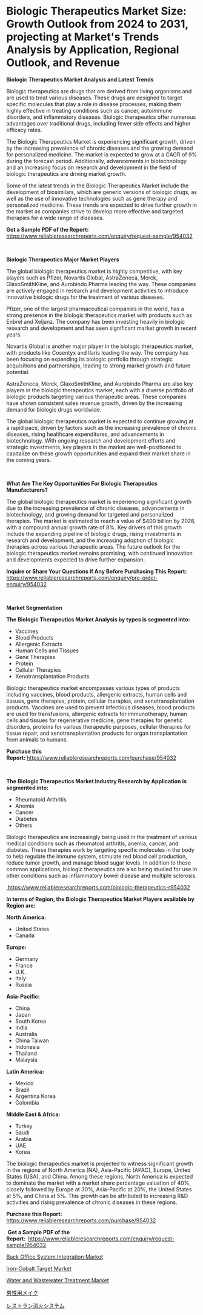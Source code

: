 <p><h1>Biologic Therapeutics Market Size: Growth Outlook from 2024 to 2031, projecting at Market's Trends Analysis by Application, Regional Outlook, and Revenue</h1></p><p><strong>Biologic Therapeutics Market Analysis and Latest Trends</strong></p>
<p><p>Biologic therapeutics are drugs that are derived from living organisms and are used to treat various diseases. These drugs are designed to target specific molecules that play a role in disease processes, making them highly effective in treating conditions such as cancer, autoimmune disorders, and inflammatory diseases. Biologic therapeutics offer numerous advantages over traditional drugs, including fewer side effects and higher efficacy rates.</p><p>The Biologic Therapeutics Market is experiencing significant growth, driven by the increasing prevalence of chronic diseases and the growing demand for personalized medicine. The market is expected to grow at a CAGR of 9% during the forecast period. Additionally, advancements in biotechnology and an increasing focus on research and development in the field of biologic therapeutics are driving market growth.</p><p>Some of the latest trends in the Biologic Therapeutics Market include the development of biosimilars, which are generic versions of biologic drugs, as well as the use of innovative technologies such as gene therapy and personalized medicine. These trends are expected to drive further growth in the market as companies strive to develop more effective and targeted therapies for a wide range of diseases.</p></p>
<p><strong>Get a Sample PDF of the Report:&nbsp;</strong> <a href="https://www.reliableresearchreports.com/enquiry/request-sample/954032">https://www.reliableresearchreports.com/enquiry/request-sample/954032</a></p>
<p>&nbsp;</p>
<p><strong>Biologic Therapeutics Major Market Players</strong></p>
<p><p>The global biologic therapeutics market is highly competitive, with key players such as Pfizer, Novartis Global, AstraZeneca, Merck, GlaxoSmithKline, and Aurobindo Pharma leading the way. These companies are actively engaged in research and development activities to introduce innovative biologic drugs for the treatment of various diseases.</p><p>Pfizer, one of the largest pharmaceutical companies in the world, has a strong presence in the biologic therapeutics market with products such as Enbrel and Xeljanz. The company has been investing heavily in biologic research and development and has seen significant market growth in recent years.</p><p>Novartis Global is another major player in the biologic therapeutics market, with products like Cosentyx and Ilaris leading the way. The company has been focusing on expanding its biologic portfolio through strategic acquisitions and partnerships, leading to strong market growth and future potential.</p><p>AstraZeneca, Merck, GlaxoSmithKline, and Aurobindo Pharma are also key players in the biologic therapeutics market, each with a diverse portfolio of biologic products targeting various therapeutic areas. These companies have shown consistent sales revenue growth, driven by the increasing demand for biologic drugs worldwide.</p><p>The global biologic therapeutics market is expected to continue growing at a rapid pace, driven by factors such as the increasing prevalence of chronic diseases, rising healthcare expenditures, and advancements in biotechnology. With ongoing research and development efforts and strategic investments, key players in the market are well-positioned to capitalize on these growth opportunities and expand their market share in the coming years.</p></p>
<p>&nbsp;</p>
<p><strong>What Are The Key Opportunities For Biologic Therapeutics Manufacturers?</strong></p>
<p><p>The global biologic therapeutics market is experiencing significant growth due to the increasing prevalence of chronic diseases, advancements in biotechnology, and growing demand for targeted and personalized therapies. The market is estimated to reach a value of $400 billion by 2026, with a compound annual growth rate of 8%. Key drivers of this growth include the expanding pipeline of biologic drugs, rising investments in research and development, and the increasing adoption of biologic therapies across various therapeutic areas. The future outlook for the biologic therapeutics market remains promising, with continued innovation and developments expected to drive further expansion.</p></p>
<p><strong>Inquire or Share Your Questions If Any Before Purchasing This Report:</strong> <a href="https://www.reliableresearchreports.com/enquiry/pre-order-enquiry/954032">https://www.reliableresearchreports.com/enquiry/pre-order-enquiry/954032</a></p>
<p>&nbsp;</p>
<p><strong>Market Segmentation</strong></p>
<p><strong>The Biologic Therapeutics Market Analysis by types is segmented into:</strong></p>
<p><ul><li>Vaccines</li><li>Blood Products</li><li>Allergenic Extracts</li><li>Human Cells and Tissues</li><li>Gene Therapies</li><li>Protein</li><li>Cellular Therapies</li><li>Xenotransplantation Products</li></ul></p>
<p><p>Biologic therapeutics market encompasses various types of products including vaccines, blood products, allergenic extracts, human cells and tissues, gene therapies, protein, cellular therapies, and xenotransplantation products. Vaccines are used to prevent infectious diseases, blood products are used for transfusions, allergenic extracts for immunotherapy, human cells and tissues for regenerative medicine, gene therapies for genetic disorders, proteins for various therapeutic purposes, cellular therapies for tissue repair, and xenotransplantation products for organ transplantation from animals to humans.</p></p>
<p><strong>Purchase this Report:&nbsp;</strong><a href="https://www.reliableresearchreports.com/purchase/954032">https://www.reliableresearchreports.com/purchase/954032</a></p>
<p>&nbsp;</p>
<p><strong>The Biologic Therapeutics Market Industry Research by Application is segmented into:</strong></p>
<p><ul><li>Rheumatoid Arthritis</li><li>Anemia</li><li>Cancer</li><li>Diabetes</li><li>Others</li></ul></p>
<p><p>Biologic therapeutics are increasingly being used in the treatment of various medical conditions such as rheumatoid arthritis, anemia, cancer, and diabetes. These therapies work by targeting specific molecules in the body to help regulate the immune system, stimulate red blood cell production, reduce tumor growth, and manage blood sugar levels. In addition to these common applications, biologic therapeutics are also being studied for use in other conditions such as inflammatory bowel disease and multiple sclerosis.</p></p>
<p><a href="https://www.reliableresearchreports.com/biologic-therapeutics-r954032">&nbsp;https://www.reliableresearchreports.com/biologic-therapeutics-r954032</a></p>
<p><strong>In terms of Region, the Biologic Therapeutics Market Players available by Region are:</strong></p>
<p>
    <p> <strong> North America: </strong>
        <ul>
            <li>United States</li>
            <li>Canada</li>
        </ul>
        </p> 
    <p> <strong> Europe: </strong>
        <ul>
            <li>Germany</li>
            <li>France</li>
            <li>U.K.</li>
            <li>Italy</li>
            <li>Russia</li>
        </ul>
        </p> 
    <p> <strong> Asia-Pacific: </strong>
        <ul>
            <li>China</li>
            <li>Japan</li>
            <li>South Korea</li>
            <li>India</li>
            <li>Australia</li>
            <li>China Taiwan</li>
            <li>Indonesia</li>
            <li>Thailand</li>
            <li>Malaysia</li>
        </ul>
        </p> 
    <p> <strong> Latin America: </strong>
        <ul>
            <li>Mexico</li>
            <li>Brazil</li>
            <li>Argentina Korea</li>
            <li>Colombia</li>
        </ul>
        </p> 
    <p> <strong> Middle East & Africa: </strong>
        <ul>
            <li>Turkey</li>
            <li>Saudi</li>
            <li>Arabia</li>
            <li>UAE</li>
            <li>Korea</li>
        </ul>
    </p>
    </p>
<p><p>The biologic therapeutics market is projected to witness significant growth in the regions of North America (NA), Asia-Pacific (APAC), Europe, United States (USA), and China. Among these regions, North America is expected to dominate the market with a market share percentage valuation of 40%, closely followed by Europe at 30%, Asia-Pacific at 20%, the United States at 5%, and China at 5%. This growth can be attributed to increasing R&D activities and rising prevalence of chronic diseases in these regions.</p></p>
<p><strong>Purchase this Report: </strong><a href="https://www.reliableresearchreports.com/purchase/954032">https://www.reliableresearchreports.com/purchase/954032</a></p>
<p>&nbsp;<strong>Get a Sample PDF of the Report:&nbsp;&nbsp;</strong><a href="https://www.reliableresearchreports.com/enquiry/request-sample/954032">https://www.reliableresearchreports.com/enquiry/request-sample/954032</a></p>
<p><strong></strong></p>
<p><p><a href="https://github.com/IzaiahBartell/Market-Research-Report-List-1/blob/main/back-office-system-integration-market.md">Back Office System Integration Market</a></p><p><a href="https://issuu.com/reportprime-2/docs/iron-cobalt-target-market-size-2030.pptx">Iron-Cobalt Target Market</a></p><p><a href="https://github.com/biheemgalvinlouises6hokrh3h/Market-Research-Report-List-2/blob/main/water-and-wastewater-treatment-market.md">Water and Wastewater Treatment Market</a></p><p><a href="https://github.com/dadanedu33/Market-Research-Report-List-1/blob/main/534807652657.md">男性用メイク</a></p><p><a href="https://github.com/zoetazuur/Market-Research-Report-List-1/blob/main/102258452658.md">レストラン消火システム</a></p></p>